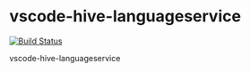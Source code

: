# vscode-hive-languageservice

[![Build Status](https://travis-ci.org/Mammut-FE/vscode-hive-languageservice.svg?branch=master)](https://travis-ci.org/Mammut-FE/vscode-hive-languageservice)

vscode-hive-languageservice
